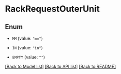 # RackRequestOuterUnit

## Enum


* `MM` (value: `"mm"`)

* `IN` (value: `"in"`)

* `EMPTY` (value: `""`)


[[Back to Model list]](../README.md#documentation-for-models) [[Back to API list]](../README.md#documentation-for-api-endpoints) [[Back to README]](../README.md)


